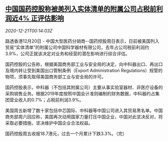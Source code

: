 <!--1608510196000-->
[中国国药控股称被美列入实体清单的附属公司占税前利润近4% 正评估影响](https://cn.reuters.com/article/sinopharm-1220-sun-idCNKBS28V00J)
------

<div><i>2020-12-21T00:14:03Z</i></div><p>路透香港12月20日 - 中国大型医药分销商--国药控股周日表示，日前被美国列入贸易“实体清单”的附属公司中国科学器材有限公司，去年占公司税前利润约3.9%，公司正就该决定对业务和经营的潜在影响进行综合评估。</p><p>国药控股的公告称，根据美国商务部工业与安全局的决定，向中科器出口、再出口及境内转让受到美国出口管制条例（Export Administration Regulations）规管的物项，须事先取得美国商务部工业与安全局的许可。</p><p>国药控股表示，中科器（不包括其附属公司）主要从事实验室器材、非医疗设备的采购销售业务。根据2019年度按照中国会计准则编制的财务数据，中科器约占集团营业收入的0.7%；占税前利润3.9%。</p><p>美国周五新增了数十家包括中芯国际、中科器等中国公司进入其贸易黑名单。中国商务部周六回应称，美国再次动用国家力量打压中国企业，中国对此坚决反对，将采取必要措施，坚决维护中国企业合法权益。</p><p>国药控股周五收报18.7港元，过去一个月累计下跌3.3%。（完）</p>
